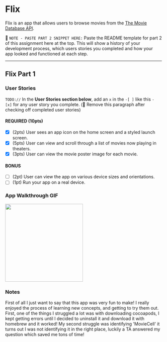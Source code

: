 # Flix

Flix is an app that allows users to browse movies from the [The Movie Database API](http://docs.themoviedb.apiary.io/#).

📝 `NOTE - PASTE PART 2 SNIPPET HERE:` Paste the README template for part 2 of this assignment here at the top. This will show a history of your development process, which users stories you completed and how your app looked and functioned at each step.

---

## Flix Part 1

### User Stories
`TODO://` In the **User Stories section below**, add an `x` in the `-[ ]` like this `- [x]` for any user story you complete. (🚫 Remove this paragraph after checking off completed user stories)

#### REQUIRED (10pts)
- [x] (2pts) User sees an app icon on the home screen and a styled launch screen.
- [x] (5pts) User can view and scroll through a list of movies now playing in theaters.
- [x] (3pts) User can view the movie poster image for each movie.

#### BONUS
- [ ] (2pt) User can view the app on various device sizes and orientations.
- [ ] (1pt) Run your app on a real device.

### App Walkthrough GIF
<img src="http://g.recordit.co/S5WGUq3rzT.gif" width=250><br>

### Notes
First of all I just want to say that this app was very fun to make! I really enjoyed the process of learning new concepts, and getting to try them out. First, one of the things I struggled a lot was with downloading cocoapods, I kept getting errors until I decided to uninstall it and download it with homebrew and it worked! My second struggle was identifying 'MovieCell' it turns out I was not identifying it in the right place, luckily a TA answered my question which saved me tons of time!
